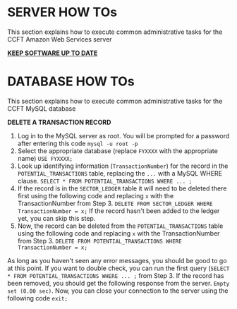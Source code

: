 # SERVER HOW TOs

This section explains how to execute common administrative tasks for the CCFT Amazon Web Services server

[**KEEP SOFTWARE UP TO DATE**](server_update.md)

# DATABASE HOW TOs

This section explains how to execute common administrative tasks for the CCFT MySQL database

**DELETE A TRANSACTION RECORD**

1. Log in to the MySQL server as root. You will be prompted for a password after entering this code
`mysql -u root -p`
2. Select the appropriate database (replace `FYXXXX` with the appropriate name)
`USE FYXXXX;`
3. Look up identifying information (`TransactionNumber`) for the record in the `POTENTIAL_TRANSACTIONS` table, replacing the `...` with a MySQL WHERE clause. 
`SELECT * FROM POTENTIAL_TRANSACTIONS WHERE ... ;`
4. If the record is in the `SECTOR_LEDGER` table it will need to be deleted there first using the following code and replacing `x` with the TransactionNumber from Step 3. `DELETE FROM SECTOR_LEDGER WHERE TransactionNumber = x;` If the record hasn't been added to the ledger yet, you can skip this step. 
5. Now, the record can be deleted from the `POTENTIAL_TRANSACTIONS` table using the following code and replacing `x` with the TransactionNumber from Step 3. `DELETE FROM POTENTIAL_TRANSACTIONS WHERE TransactionNumber = x;`

As long as you haven't seen any error messages, you should be good to go at this point. If you want to double check, you can run the first query (`SELECT * FROM POTENTIAL_TRANSACTIONS WHERE ... ;` from Step 3. If the record has been removed, you should get the following response from the server. `Empty set (0.00 sec)`. Now, you can close your connection to the server using the following code `exit;`
